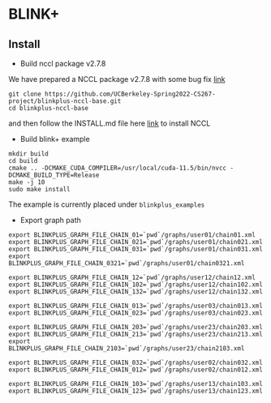 # BLINK+



## Install

* Build nccl package v2.7.8

We have prepared a NCCL package v2.7.8 with some bug fix [link](https://github.com/UCBerkeley-Spring2022-CS267-project/blinkplus-nccl-base)

```shell
git clone https://github.com/UCBerkeley-Spring2022-CS267-project/blinkplus-nccl-base.git
cd blinkplus-nccl-base
```

and then follow the INSTALL.md file here [link](https://github.com/UCBerkeley-Spring2022-CS267-project/blinkplus-nccl-base/blob/blinkplus_base_v2.7.8/INSTALL.md) to install NCCL

* Build blink+ example
```shell
mkdir build
cd build
cmake .. -DCMAKE_CUDA_COMPILER=/usr/local/cuda-11.5/bin/nvcc -DCMAKE_BUILD_TYPE=Release
make -j 10
sudo make install
```

The example is currently placed under `blinkplus_examples`


* Export graph path

```shell
export BLINKPLUS_GRAPH_FILE_CHAIN_01=`pwd`/graphs/user01/chain01.xml
export BLINKPLUS_GRAPH_FILE_CHAIN_021=`pwd`/graphs/user01/chain021.xml
export BLINKPLUS_GRAPH_FILE_CHAIN_031=`pwd`/graphs/user01/chain031.xml
export BLINKPLUS_GRAPH_FILE_CHAIN_0321=`pwd`/graphs/user01/chain0321.xml

export BLINKPLUS_GRAPH_FILE_CHAIN_12=`pwd`/graphs/user12/chain12.xml
export BLINKPLUS_GRAPH_FILE_CHAIN_102=`pwd`/graphs/user12/chain102.xml
export BLINKPLUS_GRAPH_FILE_CHAIN_132=`pwd`/graphs/user12/chain132.xml

export BLINKPLUS_GRAPH_FILE_CHAIN_013=`pwd`/graphs/user03/chain013.xml
export BLINKPLUS_GRAPH_FILE_CHAIN_023=`pwd`/graphs/user03/chain023.xml

export BLINKPLUS_GRAPH_FILE_CHAIN_203=`pwd`/graphs/user23/chain203.xml
export BLINKPLUS_GRAPH_FILE_CHAIN_213=`pwd`/graphs/user23/chain213.xml
export BLINKPLUS_GRAPH_FILE_CHAIN_2103=`pwd`/graphs/user23/chain2103.xml

export BLINKPLUS_GRAPH_FILE_CHAIN_032=`pwd`/graphs/user02/chain032.xml
export BLINKPLUS_GRAPH_FILE_CHAIN_012=`pwd`/graphs/user02/chain012.xml

export BLINKPLUS_GRAPH_FILE_CHAIN_103=`pwd`/graphs/user13/chain103.xml
export BLINKPLUS_GRAPH_FILE_CHAIN_123=`pwd`/graphs/user13/chain123.xml
```
